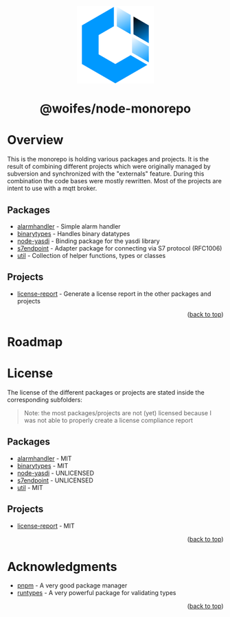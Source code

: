 <div id="top"></div>

<br>
<div align="center">
  <a href="https://github.com/woifes/@woifes/monorepo">
    <img src="images/woifeslogo.svg" alt="Logo" width="180" height="180">
  </a>
</div>
<h1 align="center">@woifes/node-monorepo</h3>

# Overview
This is the monorepo is holding various packages and projects. It is the result of combining different projects which were originally managed by subversion and synchronized with the "externals" feature. During this combination the code bases were mostly rewritten. Most of the projects are intent to use with a mqtt broker.

## Packages
* [alarmhandler](/packages/alarmhandler/) - Simple alarm handler
* [binarytypes](/packages/binarytypes/) - Handles binary datatypes
* [node-yasdi](/packages/node-yasdi/) - Binding package for the yasdi library
* [s7endpoint](/packages/s7endpoint/) - Adapter package for connecting via S7 protocol (RFC1006)
* [util](/packages/util/) - Collection of helper functions, types or classes

## Projects
* [license-report](/projects/license-report/) - Generate a license report in the other packages and projects

<p align="right">(<a href="#top">back to top</a>)</p>

# Roadmap

# License

The license of the different packages or projects are stated inside the corresponding subfolders:
> Note: the most packages/projects are not (yet) licensed because I was not able to properly create a license compliance report

## Packages
* [alarmhandler](/packages/alarmhandler/) - MIT
* [binarytypes](/packages/binarytypes/) - MIT
* [node-yasdi](/packages/node-yasdi/) - UNLICENSED
* [s7endpoint](/packages/s7endpoint/) - UNLICENSED
* [util](/packages/util/) - MIT

## Projects
* [license-report](/projects/license-report/) - MIT

<p align="right">(<a href="#top">back to top</a>)</p>

# Acknowledgments

* [pnpm](https://pnpm.io/) - A very good package manager
* [runtypes](https://github.com/pelotom/runtypes) - A very powerful package for validating types

<p align="right">(<a href="#top">back to top</a>)</p>
